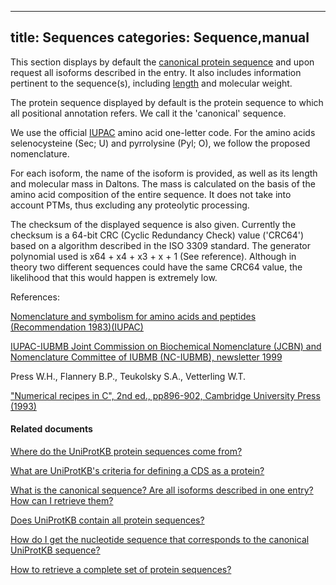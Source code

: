 
---
title: Sequences
categories: Sequence,manual
---

This section displays by default the [canonical protein sequence](http://www.uniprot.org/help/canonical%5Fand%5Fisoforms) and upon request all isoforms described in the entry. It also includes information pertinent to the sequence(s), including [length](http://www.uniprot.org/help/sequence%5Flength) and molecular weight.

The protein sequence displayed by default is the protein sequence to which all positional annotation refers. We call it the 'canonical' sequence.

We use the official [IUPAC](http://www.iupac.org/) amino acid one-letter code. For the amino acids selenocysteine (Sec; U) and pyrrolysine (Pyl; O), we follow the proposed nomenclature.

For each isoform, the name of the isoform is provided, as well as its length and molecular mass in Daltons. The mass is calculated on the basis of the amino acid composition of the entire sequence. It does not take into account PTMs, thus excluding any proteolytic processing.

The checksum of the displayed sequence is also given. Currently the checksum is a 64-bit CRC (Cyclic Redundancy Check) value ('CRC64') based on a algorithm described in the ISO 3309 standard. The generator polynomial used is x64 + x4 + x3 + x + 1 (See reference). Although in theory two different sequences could have the same CRC64 value, the likelihood that this would happen is extremely low.

References:

[Nomenclature and symbolism for amino acids and peptides (Recommendation 1983)(IUPAC)](http://www.iupac.org/publications/pac/1984/pdf/5605x0595.pdf)

[IUPAC-IUBMB Joint Commission on Biochemical Nomenclature (JCBN) and Nomenclature Committee of IUBMB (NC-IUBMB), newsletter 1999](http://dx.doi.org/doi:10.1046/j.1432-1327.1999.news99.x)

Press W.H., Flannery B.P., Teukolsky S.A., Vetterling W.T.  
  
["Numerical recipes in C", 2nd ed., pp896-902, Cambridge University Press (1993)](http://www.nrbook.com/a/bookcpdf.php)

#### Related documents

[Where do the UniProtKB protein sequences come from?](http://www.uniprot.org/faq/37)

[What are UniProtKB's criteria for defining a CDS as a protein?](http://www.uniprot.org/faq/25)

[What is the canonical sequence? Are all isoforms described in one entry? How can I retrieve them?](http://www.uniprot.org/faq/30)

[Does UniProtKB contain all protein sequences?](http://www.uniprot.org/faq/8)

[How do I get the nucleotide sequence that corresponds to the canonical UniProtKB sequence?](http://www.uniprot.org/faq/35)

[How to retrieve a complete set of protein sequences?](http://www.uniprot.org/faq/38)
        